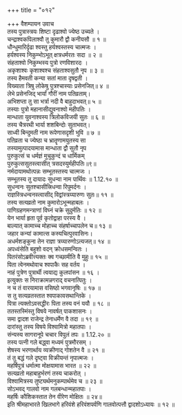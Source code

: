 +++
title = "०१२"

+++
वैशम्पायन उवाच  
तस्य पुत्रास्त्रयः शिष्टा दृढाश्वो ज्येष्ठ उच्यते ।  
चन्द्राश्वकपिलाश्वौ तु कुमारौ द्वौ कनीयसौ ॥ १ ॥  
धौन्धुमारिर्दृढा श्वस्तु हर्यश्वस्तस्य चात्मजः ।  
हर्यश्वस्य निकुम्भोऽभूत् क्षत्रधर्मरतः सदा ॥ २ ॥  
संहताश्वो निकुम्भस्य पुत्रो रणविशारदः ।  
अकृशाश्वः कृशाश्वश्च संहताश्वसुतौ नृप ॥ ३ ॥  
तस्य हैमवती कन्या सतां माता दृषद्वती ।  
विख्याता त्रिषु लोकेषु पुत्रश्चास्याः प्रसेनजित्॥ ४ ॥  
लेभे प्रसेनजिद् भार्यां गौरीं नाम पतिव्रताम्।  
अभिशप्ता तु सा भर्त्रा नदी वै बाहुदाभवत्॥ ५ ॥  
तस्याः पुत्रो महानासीद्युवनाश्वो महीपतिः ।  
मान्धाता युवनाश्वस्य त्रिलोकविजयी सुतः ॥ ६ ॥  
तस्य चैत्ररथी भार्या शशबिन्दोः सुताभवत्।  
साध्वी बिन्दुमती नाम रूपेणासदृशी भुवि ॥ ७ ॥  
पतिव्रता च ज्येष्ठा च भ्रातॄणामयुतस्य सा  
तस्यामुत्पादयामास मान्धाता द्वौ सुतौ नृप  
पुरुकुत्सं च धर्मज्ञं मुचुकुन्दं च धार्मिकम्  
पुरुकुत्ससुतस्त्वासीत् त्रसदस्युर्महीपतिः॥९॥  
नर्मदायामथोत्पन्नः सम्भूतस्तस्य चात्मजः ।  
सम्भूतस्य तु दायादः सुधन्वा नाम पार्थिवः ॥ 1.12.१० ॥  
सुधन्वनः सुतश्चासीत्त्रिधन्वा रिपुमर्दनः ।  
राज्ञस्त्रिधन्वनस्त्वासीद् विद्वांस्त्रय्यारुणः सुतः॥ ११ ॥  
तस्य सत्यव्रतो नाम कुमारोऽभून्महाबलः ।  
पाणिग्रहणमन्त्राणां विघ्नं चक्रे सुदुर्मतिः ॥ १२ ॥  
येन भार्या हृता पूर्व कृतोद्वाहा परस्य वै ।  
बाल्यात् कामाच्च मोहाच्च संहर्षाच्चापलेन च॥ १३ ॥  
जहार कन्यां कामात्स कस्यचित्पुरवासिनः।  
अधर्मशङ्कुना तेन राज्ञा त्रय्यारुणोऽत्यजत्॥ १४ ॥  
अपध्वंसेति बहुशो वदन् क्रोधसमन्वितः ।  
पितरंसोऽब्रवीत्त्यक्तः क्व गच्छामीति वै मुहुः॥ १५ ॥  
पिता त्वेनमथोवाच श्वपाकैः सह वर्तय ।  
नाहं पुत्रेण पुत्रार्थी त्वयाद्य कुलपांसन ॥ १६ ।  
इत्युक्तः स निराक्रामन्नगराद् वचनात्पितुः ।  
न च तं वारयामास वसिष्ठो भगवानृषिः ॥ १७ ॥  
स तु सत्यव्रतस्तात श्वपाकावसथान्तिके ।  
पित्रा त्यक्तोऽवसद्धीरः पिता तस्य वनं ययौ ॥ १८ ॥  
ततस्तस्मिंस्तु विषये नावर्षत् पाकशासनः ।  
समा द्वादश राजेन्द्र तेनाधर्मेण वै तदा ॥ १९ ॥  
दारांस्तु तस्य विषये विश्वामित्रो महातपाः ।  
संन्यस्य सागरानूपे चचार विपुलं तपः ॥ 1.12.२० ॥  
तस्य पत्नी गले बद्ध्वा मध्यमं पुत्रमौरसम् ।  
शेषस्य भरणार्थाय व्यक्रीणाद् गोशतेन वै ॥ २१ ॥  
तं तु बद्धं गले दृष्ट्वा विक्रीयन्तं नृपात्मजः ।  
महर्षिपुत्रं धर्मात्मा मोक्षयामास भारत ॥ २२ ॥  
सत्यव्रतो महाबाहुर्भरणं तस्य चाकरोत् ।  
विश्वामित्रस्य तुष्ट्यर्थमनुकम्पार्थमेव च ॥ २३ ॥  
सोऽभवद् गालवो नाम गलबन्धान्महातपाः ।  
महर्षिः कौशिकस्तात तेन वीरेण मोक्षितः ॥ २४॥  
इति श्रीमहाभारते खिलभागे हरिवंशे हरिवंशपर्वणि गालवोत्पत्तौ द्वादशोऽध्यायः ॥ १२ ॥